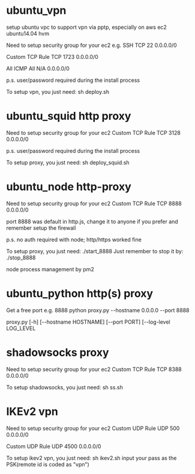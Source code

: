 # ubuntu_vpn
setup ubuntu vpc to support vpn via pptp, especially on aws ec2 ubuntu14.04 hvm

Need to setup security group for your ec2
e.g.
SSH
TCP
22
0.0.0.0/0

Custom TCP Rule
TCP
1723
0.0.0.0/0

All ICMP
All
N/A
0.0.0.0/0

p.s. user/password required during the install process

To setup vpn, you just need:
sh deploy.sh

# ubuntu_squid http proxy
Need to setup security group for your ec2
Custom TCP Rule
TCP
3128
0.0.0.0/0

p.s. user/password required during the install process

To setup proxy, you just need:
sh deploy_squid.sh

# ubuntu_node http-proxy
Need to setup security group for your ec2
Custom TCP Rule
TCP
8888
0.0.0.0/0

port 8888 was default in http.js, change it to anyone if you prefer and remember setup the firewall

p.s. no auth required with node; http/https worked fine

To setup proxy, you just need:
./start_8888
Just remember to stop it by:
./stop_8888

node process management by pm2

# ubuntu_python http(s) proxy
Get a free port e.g. 8888
python proxy.py --hostname 0.0.0.0 --port 8888

proxy.py [-h] [--hostname HOSTNAME] [--port PORT]
                [--log-level LOG_LEVEL

# shadowsocks proxy
Need to setup security group for your ec2
Custom TCP Rule
TCP
8388
0.0.0.0/0

To setup shadowsocks, you just need:
sh ss.sh

# IKEv2 vpn
Need to setup security group for your ec2
Custom UDP Rule
UDP
500
0.0.0.0/0

Custom UDP Rule
UDP
4500
0.0.0.0/0

To setup ikev2 vpn, you just need:
sh ikev2.sh
input your pass as the PSK(remote id is coded as "vpn")



